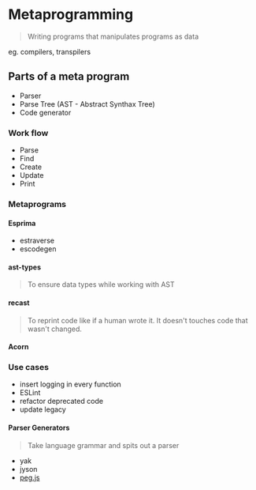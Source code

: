 # Metaprogramming

> Writing programs that manipulates programs as data

eg. compilers, transpilers

## Parts of a meta program

- Parser
- Parse Tree (AST - Abstract Synthax Tree)
- Code generator

### Work flow
- Parse
- Find
- Create
- Update
- Print

### Metaprograms
#### Esprima
- estraverse
- escodegen

#### ast-types
> To ensure data types while working with AST

#### recast

> To reprint code like if a human wrote it.
> It doesn't touches code that wasn't changed.

#### Acorn


### Use cases

- insert logging in every function
- ESLint
- refactor deprecated code
- update legacy

#### Parser Generators
> Take language grammar and spits out a parser

- yak
- jyson
- [peg.js](http://pegjs.org/) 